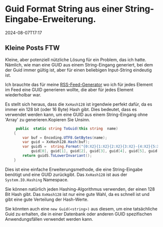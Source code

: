 # Guid Format String aus einer String-Eingabe-Erweiterung.

<!--category-- C# -->
<datetime class="hidden">2024-08-07T17:17</datetime>

## Kleine Posts FTW

Kleine, aber potenziell nützliche Lösung für ein Problem, das ich hatte. Nämlich, wie man eine GUID aus einem String-Eingang generiert, bei dem der Guid immer gültig ist, aber für einen beliebigen Input-String eindeutig ist.

Ich brauchte das für meine [RSS-Feed-Generator](/blog/addinganrssfilewithaspnetcore) wo ich für jedes Element im Feed eine GUID generieren wollte, die aber für jedes Element wiederholbar war.

Es stellt sich heraus, dass die `XxHash128` ist irgendwie perfekt dafür, da es immer ein 128 bit (oder 16 Byte) Hash gibt. Dies bedeutet, dass es verwendet werden kann, um eine GUID aus einem String-Eingang ohne 'Array' zu generieren.Kopieren Sie Unsinn.

```csharp
     public  static string ToGuid(this string  name)
    {
        var buf = Encoding.UTF8.GetBytes(name);
        var guid = XxHash128.Hash(buf);
        var guidS =  string.Format("{0:X2}{1:X2}{2:X2}{3:X2}-{4:X2}{5:X2}-{6:X2}{7:X2}-{8:X2}{9:X2}-{10:X2}{11:X2}{12:X2}{13:X2}{14:X2}{15:X2}", 
            guid[0], guid[1], guid[2], guid[3], guid[4], guid[5], guid[6], guid[7], guid[8], guid[9], guid[10], guid[11], guid[12], guid[13], guid[14], guid[15]);
        return guidS.ToLowerInvariant();
    }
```

Dies ist eine einfache Erweiterungsmethode, die eine String-Eingabe benötigt und eine GUID zurückgibt. Das `XxHash128` ist aus der `System.IO.Hashing` Namespace.

Sie können natürlich jeden Hashing-Algorithmus verwenden, der einen 128 Bit Hash gibt. Das `XxHash128` ist nur eine gute Wahl, da es schnell ist und gibt eine gute Verteilung der Hash-Werte.

Sie könnten auch eine `new Guid(<string>)` aus diesem, um eine tatsächliche Guid zu erhalten, die in einer Datenbank oder anderen GUID spezifischen Anwendungsfällen verwendet werden kann.